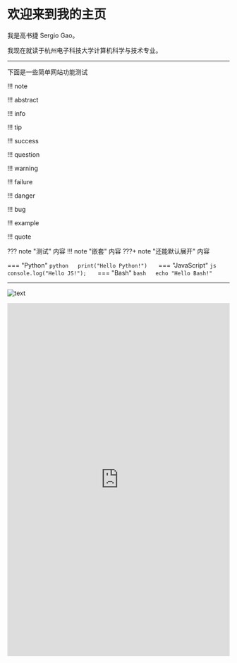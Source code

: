 # 欢迎来到我的主页

我是高书捷 Sergio Gao。

我现在就读于杭州电子科技大学计算机科学与技术专业。




---

下面是一些简单网站功能测试

!!! note

!!! abstract

!!! info

!!! tip

!!! success

!!! question

!!! warning

!!! failure

!!! danger

!!! bug

!!! example

!!! quote

??? note "测试"
    内容
    !!! note "嵌套"
        内容
    ???+ note "还能默认展开"
        内容


=== "Python"
    ```python  
    print("Hello Python!")  
    ```
=== "JavaScript"
    ```js  
    console.log("Hello JS!");  
    ```
=== "Bash"
    ```bash  
    echo "Hello Bash!"  
    ```

---

![text](https://cdn.jsdelivr.net/gh/Wallbreaker5th/vuqa/vuqa.png)


<div style="height:800px;">
  <iframe
    src="https://cdn.jsdelivr.net/gh/gsjz/XCPC/XCPC_Teaching_SergioGao/Min-Max_Inversion/main.pdf"
    width="100%"
    height="100%"
    style="border: none;"
  >
  </iframe>
</div>